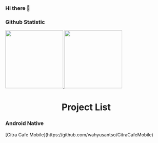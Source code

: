 ### Hi there 👋

### Github Statistic
<p align="left">
<a href="https://github.com/wahyusantso">
  <img height="180em" src="https://github-readme-stats-eight-theta.vercel.app/api?username=wahyusantso&show_icons=true&theme=algolia&include_all_commits=true&count_private=true"/>
  <img height="180em" src="https://github-readme-stats-eight-theta.vercel.app/api/top-langs/?username=wahyusantso&layout=compact&langs_count=8&theme=algolia"/>
</a>
</p>
<h1 align="center">Project List</h1>
<h3 align="left">Android Native</h3>
<!-- <ul>
  <li>  </li>
</ul> -->
[Citra Cafe Mobile](https://github.com/wahyusantso/CitraCafeMobile)
